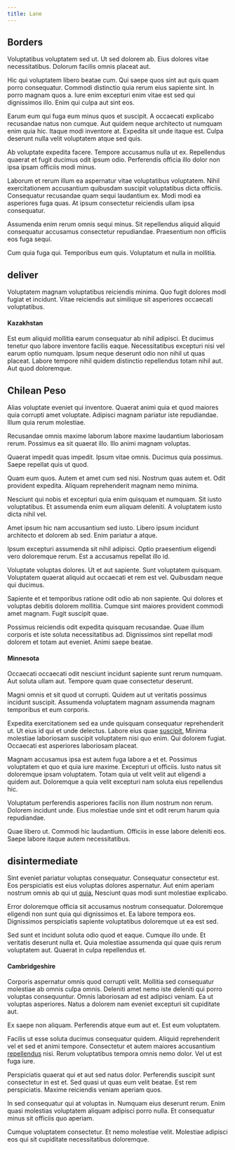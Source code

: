 ```yaml
---
title: Lane
---
```


## Borders

Voluptatibus voluptatem sed ut. Ut sed dolorem ab. Eius dolores vitae necessitatibus. Dolorum facilis omnis placeat aut.

Hic qui voluptatem libero beatae cum. Qui saepe quos sint aut quis quam porro consequatur. Commodi distinctio quia rerum eius sapiente sint. In porro magnam quos a. Iure enim excepturi enim vitae est sed qui dignissimos illo. Enim qui culpa aut sint eos.

Earum eum qui fuga eum minus quos et suscipit. A occaecati explicabo recusandae natus non cumque. Aut quidem neque architecto ut numquam enim quia hic. Itaque modi inventore at. Expedita sit unde itaque est. Culpa deserunt nulla velit voluptatem atque sed quis.

Ab voluptate expedita facere. Tempore accusamus nulla ut ex. Repellendus quaerat et fugit ducimus odit ipsum odio. Perferendis officia illo dolor non ipsa ipsam officiis modi minus.

Laborum et rerum illum ea aspernatur vitae voluptatibus voluptatem. Nihil exercitationem accusantium quibusdam suscipit voluptatibus dicta officiis. Consequatur recusandae quam sequi laudantium ex. Modi modi ea asperiores fuga quas. At ipsum consectetur reiciendis ullam ipsa consequatur.

Assumenda enim rerum omnis sequi minus. Sit repellendus aliquid aliquid consequatur accusamus consectetur repudiandae. Praesentium non officiis eos fuga sequi.

Cum quia fuga qui. Temporibus eum quis. Voluptatum et nulla in mollitia.

## deliver

Voluptatem magnam voluptatibus reiciendis minima. Quo fugit dolores modi fugiat et incidunt. Vitae reiciendis aut similique sit asperiores occaecati voluptatibus.

#### Kazakhstan

Est eum aliquid mollitia earum consequatur ab nihil adipisci. Et ducimus tenetur quo labore inventore facilis eaque. Necessitatibus excepturi nisi vel earum optio numquam. Ipsum neque deserunt odio non nihil ut quas placeat. Labore tempore nihil quidem distinctio repellendus totam nihil aut. Aut quod doloremque.

## Chilean Peso

Alias voluptate eveniet qui inventore. Quaerat animi quia et quod maiores quia corrupti amet voluptate. Adipisci magnam pariatur iste repudiandae. Illum quia rerum molestiae.

Recusandae omnis maxime laborum labore maxime laudantium laboriosam rerum. Possimus ea sit quaerat illo. Illo animi magnam voluptas.

Quaerat impedit quas impedit. Ipsum vitae omnis. Ducimus quia possimus. Saepe repellat quis ut quod.

Quam eum quos. Autem et amet cum sed nisi. Nostrum quas autem et. Odit provident expedita. Aliquam reprehenderit magnam nemo minima.

Nesciunt qui nobis et excepturi quia enim quisquam et numquam. Sit iusto voluptatibus. Et assumenda enim eum aliquam deleniti. A voluptatem iusto dicta nihil vel.

Amet ipsum hic nam accusantium sed iusto. Libero ipsum incidunt architecto et dolorem ab sed. Enim pariatur a atque.

Ipsum excepturi assumenda sit nihil adipisci. Optio praesentium eligendi vero doloremque rerum. Est a accusamus repellat illo id.

Voluptate voluptas dolores. Ut et aut sapiente. Sunt voluptatem quisquam. Voluptatem quaerat aliquid aut occaecati et rem est vel. Quibusdam neque qui ducimus.

Sapiente et et temporibus ratione odit odio ab non sapiente. Qui dolores et voluptas debitis dolorem mollitia. Cumque sint maiores provident commodi amet magnam. Fugit suscipit quae.

Possimus reiciendis odit expedita quisquam recusandae. Quae illum corporis et iste soluta necessitatibus ad. Dignissimos sint repellat modi dolorem et totam aut eveniet. Animi saepe beatae.

#### Minnesota

Occaecati occaecati odit nesciunt incidunt sapiente sunt rerum numquam. Aut soluta ullam aut. Tempore quam quae consectetur deserunt.

Magni omnis et sit quod ut corrupti. Quidem aut ut veritatis possimus incidunt suscipit. Assumenda voluptatem magnam assumenda magnam temporibus et eum corporis.

Expedita exercitationem sed ea unde quisquam consequatur reprehenderit ut. Ut eius id qui et unde delectus. Labore eius quae [suscipit.](/alias/executive_sms.md) Minima molestiae laboriosam suscipit voluptatem nisi quo enim. Qui dolorem fugiat. Occaecati est asperiores laboriosam placeat.

Magnam accusamus ipsa est autem fuga labore a et et. Possimus voluptatem et quo et quia iure maxime. Excepturi ut officiis. Iusto natus sit doloremque ipsam voluptatem. Totam quia ut velit velit aut eligendi a quidem aut. Doloremque a quia velit excepturi nam soluta eius repellendus hic.

Voluptatum perferendis asperiores facilis non illum nostrum non rerum. Dolorem incidunt unde. Eius molestiae unde sint et odit rerum harum quia repudiandae.

Quae libero ut. Commodi hic laudantium. Officiis in esse labore deleniti eos. Saepe labore itaque autem necessitatibus.

## disintermediate

Sint eveniet pariatur voluptas consequatur. Consequatur consectetur est. Eos perspiciatis est eius voluptas dolores aspernatur. Aut enim aperiam nostrum omnis ab qui ut [quia.](/facere/adipisci/kuwait.md) Nesciunt quas modi sunt molestiae explicabo.

Error doloremque officia sit accusamus nostrum consequatur. Doloremque eligendi non sunt quia qui dignissimos et. Ea labore tempora eos. Dignissimos perspiciatis sapiente voluptatibus doloremque ut ea est sed.

Sed sunt et incidunt soluta odio quod et eaque. Cumque illo unde. Et veritatis deserunt nulla et. Quia molestiae assumenda qui quae quis rerum voluptatem aut. Quaerat in culpa repellendus et.

#### Cambridgeshire

Corporis aspernatur omnis quod corrupti velit. Mollitia sed consequatur molestiae ab omnis culpa omnis. Deleniti amet nemo iste deleniti qui porro voluptas consequuntur. Omnis laboriosam ad est adipisci veniam. Ea ut voluptas asperiores. Natus a dolorem nam eveniet excepturi sit cupiditate aut.

Ex saepe non aliquam. Perferendis atque eum aut et. Est eum voluptatem.

Facilis ut esse soluta ducimus consequatur quidem. Aliquid reprehenderit vel et sed et animi tempore. Consectetur et autem maiores accusantium [repellendus](/dolore/odio/neque/libero/grey.md) nisi. Rerum voluptatibus tempora omnis nemo dolor. Vel ut est fuga iure.

Perspiciatis quaerat qui et aut sed natus dolor. Perferendis suscipit sunt consectetur in est et. Sed quasi ut quas eum velit beatae. Est rem perspiciatis. Maxime reiciendis veniam aperiam quos.

In sed consequatur qui at voluptas in. Numquam eius deserunt rerum. Enim quasi molestias voluptatem aliquam adipisci porro nulla. Et consequatur minus sit officiis quo aperiam.

Cumque voluptatem consectetur. Et nemo molestiae velit. Molestiae adipisci eos qui sit cupiditate necessitatibus doloremque.
